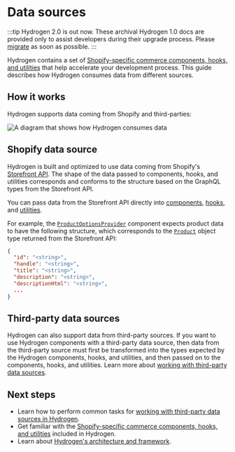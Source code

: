 # Data sources


:::tip
Hydrogen 2.0 is out now. These archival Hydrogen 1.0 docs are provided only to assist developers during their upgrade process. Please [migrate](/migrate) as soon as possible.
:::



Hydrogen contains a set of [Shopify-specific commerce components, hooks, and utilities](https://shopify.dev/docs/api/hydrogen) that help accelerate your development process. This guide describes how Hydrogen consumes data from different sources.

## How it works

Hydrogen supports data coming from Shopify and third-parties:

![A diagram that shows how Hydrogen consumes data](https://shopify.dev/assets/custom-storefronts/hydrogen/hydrogen-data-sources.png)

## Shopify data source

Hydrogen is built and optimized to use data coming from Shopify's [Storefront API](https://shopify.dev/api/storefront). The shape of the data passed to components, hooks, and utilities corresponds and conforms to the structure based on the GraphQL types from the Storefront API.

You can pass data from the Storefront API directly into [components](/components/), [hooks](/hooks/), and [utilities](/utilities/).

For example, the [`ProductOptionsProvider`](/components/product-variant/productoptionsprovider/) component expects product data to have the following structure, which corresponds to the [`Product`](https://shopify.dev/api/storefront/reference/products/product/) object type returned from the Storefront API:

```json
{
  "id": "<string>",
  "handle": "<string>",
  "title": "<string>",
  "description": "<string>",
  "descriptionHtml": "<string>",
  ...
}
```

## Third-party data sources

Hydrogen can also support data from third-party sources. If you want to use Hydrogen components with a third-party data source, then data from the third-party source must first be transformed into the types expected by the Hydrogen components, hooks, and utilities, and then passed on to the components, hooks, and utilities. Learn more about [working with third-party data sources](/tutorials/data-sources/work-with-3p-data-sources/).

## Next steps

- Learn how to perform common tasks for [working with third-party data sources in Hydrogen](/tutorials/data-sources/work-with-3p-data-sources/).
- Get familiar with the [Shopify-specific commerce components, hooks, and utilities](https://shopify.dev/docs/api/hydrogen) included in Hydrogen.
- Learn about [Hydrogen's architecture and framework](https://shopify.dev/docs/custom-storefronts/hydrogen).
